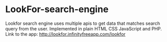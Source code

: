 # LookFor-search-engine
Lookfor search engine uses multiple apis to get data that matches search query from the user. Implemented in plain HTML CSS JavaScript and PHP. <br/>
Link to the app: http://lookfor.infinityfreeapp.com/lookfor
